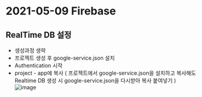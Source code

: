 # 2021-05-09 Firebase

## RealTime DB 설정
- 생성과정 생략
- 프로젝트 생성 후 google-service.json 설치 
- Authentication 시작
- project - app에 복사 ( 프로젝트에서 google-service.json을 설치하고 복사해도 Realtime DB 생성 시 google-service.json을 다시받아 복사 붙여넣기 )
![image](https://user-images.githubusercontent.com/81352078/117570862-14654280-b107-11eb-8394-027c072a280d.png)

```
```
